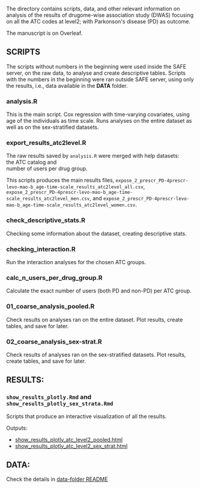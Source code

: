 The directory contains scripts, data, and other relevant information on analysis
of the results of drugome-wise association study (DWAS) focusing on all the
ATC codes at level2; with Parkonson's disease (PD) as outcome.

The manuscript is on Overleaf.

## SCRIPTS

The scripts without numbers in the beginning were used inside the SAFE server,
on the raw data, to analyse and create descriptive tables. Scripts with the
numbers in the beginning were ran outside SAFE server, using only the results,
i.e., data available in the **DATA** folder.

### analysis.R

This is the main script. Cox regression with time-varying covariates, using
age of the individuals as time scale. Runs analyses on the entire dataset as
well as on the sex-stratified datasets.

### export_results_atc2level.R

The raw results saved by `analysis.R` were merged with help datasets:    
the ATC catalog and    
number of users per drug group.

This scripts produces the main results files, `expose_2_prescr_PD-4prescr-levo-mao-b_age-time-scale_results_atc2level_all.csv`, `expose_2_prescr_PD-4prescr-levo-mao-b_age-time-scale_results_atc2level_men.csv`, and `expose_2_prescr_PD-4prescr-levo-mao-b_age-time-scale_results_atc2level_women.csv`.

### check_descriptive_stats.R

Checking some information about the dataset, creating descriptive stats.

### checking_interaction.R

Run the interaction analyses for the chosen ATC groups.

### calc_n_users_per_drug_group.R

Calculate the exact number of users (both PD and non-PD) per ATC group.

### 01_coarse_analysis_pooled.R

Check results on analyses ran on the entire dataset. 
Plot results, create tables, and save for later.

### 02_coarse_analysis_sex-strat.R

Check results of analyses ran on the sex-stratified datasets.
Plot results, create tables, and save for later.


## RESULTS:

### `show_results_plotly.Rmd` and `show_results_plotly_sex_strata.Rmd`

Scripts that produce an interactive visualization of all the results.

Outputs:

- [show_results_plotly_atc_level2_pooled.html](show_results_plotly_atc_level2_pooled.html)
- [show_results_plotly_atc_level2_sex_strat.html](show_results_plotly_atc_level2_sex_strat.html)

## DATA:

Check the details in [data-folder README](DATA/00_README.md)
